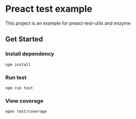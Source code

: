 # Preact test example

This project is an example for preact-test-utils and enzyme

## Get Started

### Install dependency

```
npm install
```

### Run test
```
npm run test
```

### View coverage

```
open test/coverage
```


